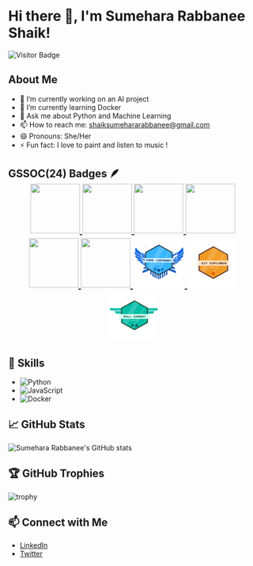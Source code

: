  # Hi there 👋, I'm Sumehara Rabbanee Shaik!

![Visitor Badge](https://visitor-badge.laobi.icu/badge?page_id=johndoe.johndoe)

## About Me
- 🔭 I’m currently working on an AI project
- 🌱 I’m currently learning Docker
- 💬 Ask me about Python and Machine Learning
- 📫 How to reach me: shaiksumehararabbanee@gmail.com
- 😄 Pronouns: She/Her
- ⚡ Fun fact: I love to paint and listen to music !

  
## GSSOC(24) Badges 🪶 <div style='display:flex; align-items:center; gap: 10px;' align='center'><a href="https://gssoc.girlscript.tech/leaderboard"> <img src="https://raw.githubusercontent.com/GSSoC24/Postman-Challenge/main/docs/assets/Postman%20White.png" width="100px" height="100px" /> <img src="https://raw.githubusercontent.com/GSSoC24/Postman-Challenge/main/docs/assets/1.png" width="100px" height="100px" /> <img src="https://raw.githubusercontent.com/GSSoC24/Postman-Challenge/main/docs/assets/2.png" width="100px" height="100px" /> <img src="https://raw.githubusercontent.com/GSSoC24/Postman-Challenge/main/docs/assets/3.png" width="100px" height="100px" /> <img src="https://raw.githubusercontent.com/GSSoC24/Postman-Challenge/main/docs/assets/4.png" width="100px" height="100px" /> <img src="https://raw.githubusercontent.com/GSSoC24/Postman-Challenge/main/docs/assets/5.png" width="100px" height="100px" /> <img src="https://raw.githubusercontent.com/GSSoC24/Contributor/refs/heads/main/assets/Code%20Luminary.png" width="105px" height="105px" /> <img src="https://raw.githubusercontent.com/GSSoC24/Contributor/refs/heads/main/assets/Git%20Explorer.png" width="100px" height="100px" /> <img src="https://raw.githubusercontent.com/GSSoC24/Contributor/refs/heads/main/assets/Pull%20Expert.png" width="100px" height="100px" /></a> </div>

## 🚀 Skills
- ![Python](https://img.shields.io/badge/-Python-3776AB?style=for-the-badge&logo=python&logoColor=white)
- ![JavaScript](https://img.shields.io/badge/-JavaScript-F7DF1E?style=for-the-badge&logo=javascript&logoColor=white)
- ![Docker](https://img.shields.io/badge/-Docker-2496ED?style=for-the-badge&logo=docker&logoColor=white)

## 📈 GitHub Stats
![Sumehara Rabbanee's GitHub stats](https://github-readme-stats.vercel.app/api?username=Sumehara&show_icons=true&theme=radical)

## 🏆 GitHub Trophies
![trophy](https://github-profile-trophy.vercel.app/?username=johndoe&theme=onedark)

## 📫 Connect with Me
- [LinkedIn](https://www.linkedin.com/in/johndoe/)
- [Twitter](https://twitter.com/johndoe)
